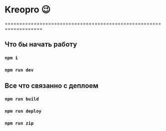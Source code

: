 # Kreopro :wink:

===================================================================

## Что бы начать работу

### `npm i`

### `npm run dev`

## Все что связанно с деплоем

### `npm run build`

### `npm run deploy`

### `npm run zip`
